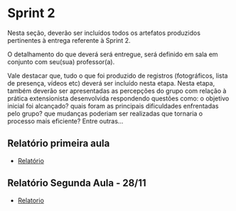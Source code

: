 # Sprint 2

Nesta seção, deverão ser incluídos todos os artefatos produzidos pertinentes à entrega referente à Sprint 2.

O detalhamento do que deverá será entregue, será definido em sala em conjunto com seu(sua) professor(a).

Vale destacar que, tudo o que foi produzido de registros (fotográficos, lista de presença, vídeos etc) deverá ser incluído nesta etapa. Nesta etapa, também deverão ser apresentadas as percepções do grupo com relação à prática extensionista desenvolvida respondendo questões como: o objetivo inicial foi alcançado? quais foram as principais dificuldades enfrentadas pelo grupo? que mudanças poderiam ser realizadas que tornaria o processo mais eficiente? Entre outras...

## Relatório primeira aula

- [Relatório](https://github.com/ICEI-PUC-Minas-PPC-CC/ppc-cc-2023-2-ment2-manha-cursoprogramacao/blob/fcde384e44529bde05539b283f3f48f2b4134ec2/docs/Relat%C3%B3rio%20curso%20de%20programa%C3%A7%C3%A3o%20primeiro%20dia.pdf)

## Relatório Segunda Aula - 28/11
- [Relatorio](https://github.com/ICEI-PUC-Minas-PPC-CC/ppc-cc-2023-2-ment2-manha-cursoprogramacao/blob/009c22a71bca1f54214d69924acbc4f823ae1f02/docs/Relat%C3%B3rio%20Aula%20II%20%E2%80%93%20Curso%20de%20Progama%C3%A7%C3%A3o%20B%C3%A1sica%20em%20Python.pdf)
